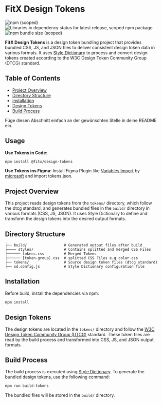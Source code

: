 # FitX Design Tokens

![npm (scoped)](https://img.shields.io/npm/v/@fitx/design-tokens?style=flat-square&color=blue)
![Libraries.io dependency status for latest release, scoped npm package](https://img.shields.io/librariesio/release/npm/@fitx/design-tokens)
![npm bundle size (scoped)](https://img.shields.io/bundlephobia/min/@fitx/design-tokens)

**FitX Design Tokens** is a design token bundling project that provides bundled CSS, JS, and JSON files to deliver 
consistent design token data in various formats. 
It uses [Style Dictionary](https://amzn.github.io/style-dictionary/) to process and convert design tokens created 
according to the W3C Design Token Community Group (DTCG) standard.

## Table of Contents

- [Project Overview](#project-overview)
- [Directory Structure](#directory-structure)
- [Installation](#installation)
- [Design Tokens](#design-tokens)
- [Build Process](#build-process)

Füge diesen Abschnitt einfach an der gewünschten Stelle in deine README ein.

## Usage
**Use Tokens in Code:**
```bash
npm install @fitx/design-tokens
```

**Use Tokens ins Figma:**
Install Figma Plugin like [Variables Import](https://www.figma.com/community/plugin/1253424530216967528/variables-import) 
by [microsoft](https://github.com/microsoft/figma-variables-import) and import tokens.json.

## Project Overview
This project reads design tokens from the `tokens/` directory, which follow the dtcg standard, 
and generates bundled files in the `build/` directory in various formats (CSS, JS, JSON). 
It uses Style Dictionary to define and transform the design tokens into the desired output formats.

## Directory Structure
```
├── build/                 # Generated output files after build
├──── styles/              # Contains splitted and merged CSS Files
├────── tokens.css         # Merged Tokens
├────── [token-group].css  # splitted CSS Files e.g color.css
├── tokens/                # Source design token files (dtcg standard)
├── sd.config.js           # Style Dictionary configuration file
```

## Installation
Before build, install the dependencies via npm:

```bash
npm install
```

## Design Tokens
The design tokens are located in the `tokens/` directory and follow the [W3C Design Token Community Group (DTCG)](https://tr.designtokens.org/format/) standard. 
These token files are read by the build process and transformed into CSS, JS, and JSON output formats.

## Build Process
The build process is executed using [Style Dictionary](https://amzn.github.io/style-dictionary/). 
To generate the bundled design tokens, use the following command:

```bash
npm run build-tokens
```

The bundled files will be stored in the `build/` directory.
